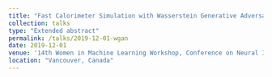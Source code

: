 ```yaml
---
title: "Fast Calorimeter Simulation with Wasserstein Generative Adversarial Networks"
collection: talks
type: "Extended abstract"
permalink: /talks/2019-12-01-wgan
date: 2019-12-01
venue: '14th Women in Machine Learning Workshop, Conference on Neural Information Processing Systems (NeurIPS)'
location: "Vancouver, Canada"
---
```

